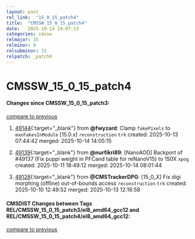 ```yaml
---
layout: post
rel_link:  "15_0_15_patch4"
title:  "CMSSW_15_0_15_patch4"
date:   2025-10-14 14:07:13
categories: cmssw
relmajor: 15
relminor: 0
relsubminor: 15
relpatch: _patch4
---
```


# CMSSW_15_0_15_patch4
#### Changes since CMSSW_15_0_15_patch3:
[compare to previous](https://github.com/cms-sw/cmssw/compare/CMSSW_15_0_15_patch3...CMSSW_15_0_15_patch4)



1. [49144](http://github.com/cms-sw/cmssw/pull/49144){:target="_blank"}  from **@fwyzard**: Clamp `fakePixels` to `maxFakesInModule` [15.0.x] `reconstruction` `trk` created: 2025-10-13 07:44:42 merged: 2025-10-14 14:05:15

2. [49139](http://github.com/cms-sw/cmssw/pull/49139){:target="_blank"}  from **@nurfikri89**: [NanoAOD] Backport of #49137 (Fix puppi weight in PFCand table for reNanoV15) to 150X `xpog` created: 2025-10-11 18:49:12 merged: 2025-10-14 08:01:44

3. [49128](http://github.com/cms-sw/cmssw/pull/49128){:target="_blank"}  from **@CMSTrackerDPG**: [15_0_X]  Fix digi morphing (offline) out-of-bounds access `reconstruction` `trk` created: 2025-10-10 12:49:52 merged: 2025-10-13 12:16:58

#### CMSDIST Changes between Tags REL/CMSSW_15_0_15_patch3/el8_amd64_gcc12 and REL/CMSSW_15_0_15_patch4/el8_amd64_gcc12:
[compare to previous](https://github.com/cms-sw/cmsdist/compare/REL/CMSSW_15_0_15_patch3/el8_amd64_gcc12...REL/CMSSW_15_0_15_patch4/el8_amd64_gcc12)


